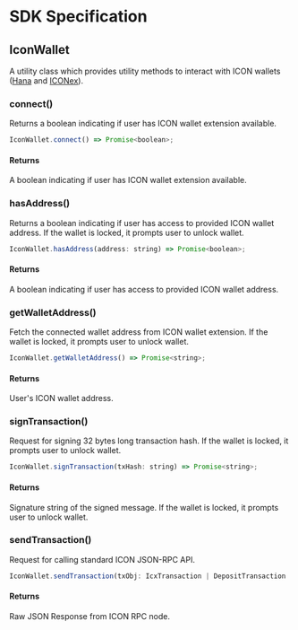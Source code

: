 # SDK Specification

## IconWallet

A utility class which provides utility methods to interact with ICON wallets ([Hana](https://hanawallet.io/) and [ICONex](https://chromewebstore.google.com/detail/iconex/flpiciilemghbmfalicajoolhkkenfel?hl=en)).

### connect()

Returns a boolean indicating if user has ICON wallet extension available.

```javascript
IconWallet.connect() => Promise<boolean>;
```

#### Returns

A boolean indicating if user has ICON wallet extension available.

### hasAddress()

Returns a boolean indicating if user has access to provided ICON wallet address. If the wallet is locked, it prompts user to unlock wallet.

```javascript
IconWallet.hasAddress(address: string) => Promise<boolean>;
```

#### Returns

A boolean indicating if user has access to provided ICON wallet address.

### getWalletAddress()

Fetch the connected wallet address from ICON wallet extension. If the wallet is locked, it prompts user to unlock wallet.

```javascript
IconWallet.getWalletAddress() => Promise<string>;
```

#### Returns

User's ICON wallet address.

### signTransaction()

Request for signing 32 bytes long transaction hash. If the wallet is locked, it prompts user to unlock wallet.

```javascript
IconWallet.signTransaction(txHash: string) => Promise<string>;
```

#### Returns

Signature string of the signed message. If the wallet is locked, it prompts user to unlock wallet.

### sendTransaction()

Request for calling standard ICON JSON-RPC API.

```javascript
IconWallet.sendTransaction(txObj: IcxTransaction | DepositTransaction | DeployTransaction | MessageTransaction | CallTransaction) => Promise<string>;
```

#### Returns

Raw JSON Response from ICON RPC node.
